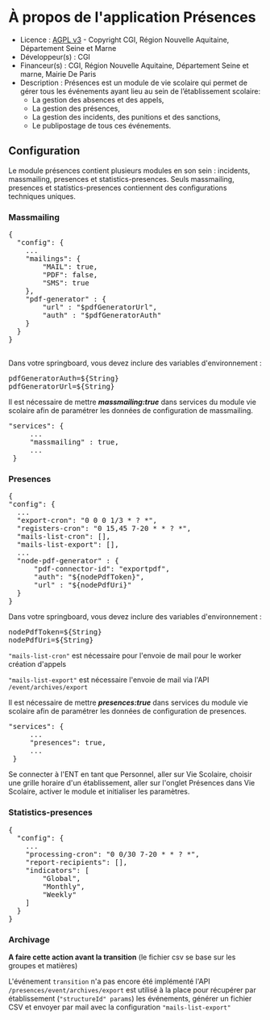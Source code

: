 # À propos de l'application Présences
* Licence : [AGPL v3](http://www.gnu.org/licenses/agpl.txt) - Copyright CGI, Région Nouvelle Aquitaine, Département Seine et Marne
* Développeur(s) : CGI
* Financeur(s) : CGI, Région Nouvelle Aquitaine, Département Seine et marne, Mairie De Paris
* Description : Présences est un module de vie scolaire qui permet de gérer tous les événements ayant
  lieu au sein de l’établissement scolaire:
  - La gestion des absences et des appels,
  - La gestion des présences,
  - La gestion des incidents, des punitions et des sanctions,
  - Le publipostage de tous ces événements. 

## Configuration
Le module présences contient plusieurs modules en son sein : incidents, massmailing, presences et statistics-presences.
Seuls massmailing, presences et statistics-presences contiennent des configurations techniques uniques.

### Massmailing
<pre>
{
  "config": {
    ...
    "mailings": {
        "MAIL": true,
        "PDF": false,
        "SMS": true
    },
    "pdf-generator" : {
        "url" : "$pdfGeneratorUrl",
        "auth" : "$pdfGeneratorAuth"
    }
  }
}

</pre>
Dans votre springboard, vous devez inclure des variables d'environnement :
<pre>
pdfGeneratorAuth=${String}
pdfGeneratorUrl=${String}
</pre>
Il est nécessaire de mettre ***massmailing:true*** dans services du module vie scolaire afin de paramétrer les données de configuration de massmailing.
<pre>
"services": {
     ...
     "massmailing" : true,
     ...
 }
</pre>

### Presences
<pre>
{
"config": {
  ...
  "export-cron": "0 0 0 1/3 * ? *",
  "registers-cron": "0 15,45 7-20 * * ? *",
  "mails-list-cron": [],
  "mails-list-export": [],
  ...
  "node-pdf-generator" : {
      "pdf-connector-id": "exportpdf",
      "auth": "${nodePdfToken}",
      "url" : "${nodePdfUri}"
  }
}
</pre>
Dans votre springboard, vous devez inclure des variables d'environnement :
<pre>
nodePdfToken=${String}
nodePdfUri=${String}
</pre>

`"mails-list-cron"` est nécessaire pour l'envoie de mail pour le worker création d'appels

`"mails-list-export"` est nécessaire l'envoie de mail via l'API `/event/archives/export`


Il est nécessaire de mettre ***presences:true*** dans services du module vie scolaire afin de paramétrer les données de configuration de presences.
<pre>
"services": {
     ...
     "presences": true,
     ...
 }
</pre>

Se connecter à l'ENT en tant que Personnel, aller sur Vie Scolaire, choisir une grille horaire d'un établissement, 
aller sur l'onglet Présences dans Vie Scolaire, activer le module et initialiser les paramètres.

### Statistics-presences
<pre>
{
  "config": {
    ...
    "processing-cron": "0 0/30 7-20 * * ? *",
    "report-recipients": [],
    "indicators": [
        "Global",
        "Monthly",
        "Weekly"
    ]
  }
}
</pre>

### Archivage

**A faire cette action avant la transition** (le fichier csv se base sur les groupes et matières)

L'événement `transition` n'a pas encore été implémenté
l'API `/presences/event/archives/export` est utilisé à la place pour récupérer par établissement (`"structureId" params`) les événements, 
générer un fichier CSV et envoyer par mail avec la configuration `"mails-list-export"`
